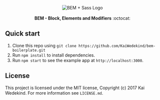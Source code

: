 <div style="display: flex; width: 100%; justify-content: center;">
    <img src="https://mindtheshift.files.wordpress.com/2014/10/bemwithsass.jpg" alt="BEM + Sass Logo"/>
</div>
<br />

<div align="center"><strong>BEM - Block, Elements and Modifiers</strong> :octocat:</div>

## Quick start

1. Clone this repo using `git clone https://github.com/KaiWedekind/bem-boilerplate.git`
1. Run `npm install` to install dependencies.
1. Run `npm start` to see the example app at `http://localhost:3000`.

## License

This project is licensed under the MIT license, Copyright (c) 2017 Kai Wedekind. For more information see `LICENSE.md`.
